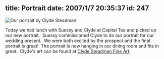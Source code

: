 title: Portrait
date: 2007/1/7 20:35:37
id: 247
---
![Our portrait by Clyde Steadman](/journal_images/mini-DSC03271-journal.jpg)

Today we had lunch with Suessy and Clyde at Capital Tea and picked up our new portrait.  Suessy commissioned Clyde to do our portrait for our wedding present.  We were both excited by the prospect and the final portrait is great!  The portrait is now hanging in our dining room and fits in great.  Clyde's art can be found at [Clyde Steadman Fine Art](http://www.clydesart.com/).
